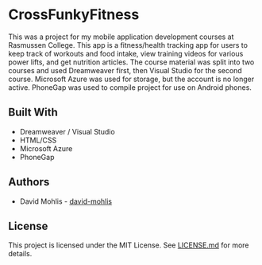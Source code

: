 # CrossFunkyFitness
This was a project for my mobile application development courses at Rasmussen College. This app is a fitness/health tracking app for users to keep track of workouts and food intake, view training videos for various power lifts, and get nutrition articles. The course material was split into two courses and used Dreamweaver first, then Visual Studio for the second course. Microsoft Azure was used for storage, but the account is no longer active. PhoneGap was used to compile project for use on Android phones.

## Built With
* Dreamweaver / Visual Studio
* HTML/CSS
* Microsoft Azure
* PhoneGap

## Authors
* David Mohlis - [david-mohlis](https://github.com/david-mohlis)

## License
This project is licensed under the MIT License. See [LICENSE.md](https://github.com/david-mohlis/crossfunkyfitness/blob/master/LICENSE) for more details.
